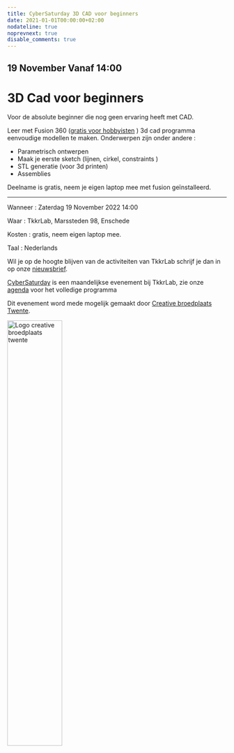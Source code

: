 ```yaml
---
title: CyberSaturday 3D CAD voor beginners
date: 2021-01-01T00:00:00+02:00
nodateline: true
noprevnext: true
disable_comments: true
---
```


## 19 November Vanaf 14:00 ##

# 3D Cad voor beginners

Voor de absolute beginner die nog geen ervaring heeft met CAD.

Leer met Fusion 360 ([gratis voor hobbyisten](https://www.autodesk.com/products/fusion-360/personal) ) 3d cad programma eenvoudige modellen te maken. Onderwerpen zijn onder andere :

 * Parametrisch ontwerpen
 * Maak je eerste sketch (lijnen, cirkel, constraints )
 * STL generatie (voor 3d printen)
 * Assemblies

 Deelname is gratis, neem je eigen laptop mee met fusion geïnstalleerd. 

<hr>
Wanneer : Zaterdag 19 November 2022 14:00

Waar : TkkrLab, Marssteden 98, Enschede

Kosten : gratis, neem eigen laptop mee.

Taal : Nederlands

Wil je op de hoogte blijven van de activiteiten van TkkrLab schrijf je dan in op onze [nieuwsbrief](http://eepurl.com/gLxrLD).


[CyberSaturday](/cybersaturdays/cybersaturday/) is een maandelijkse evenement bij TkkrLab, zie onze [agenda](/agenda/) voor het volledige programma

Dit evenement word mede mogelijk gemaakt door [Creative broedplaats Twente](http://www.creatievebroedplaatsentwente.nl/).

<img width=50% src="/images/Logo-Creatieve-Broedplaatsen-Twente.jpg"  alt="Logo creative broedplaats twente">